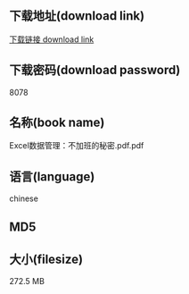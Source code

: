## 下载地址(download link)
[下载链接 download link](https://tutu365.netlify.app/?s=Excel%E6%95%B0%E6%8D%AE%E7%AE%A1%E7%90%86%EF%BC%9A%E4%B8%8D%E5%8A%A0%E7%8F%AD%E7%9A%84%E7%A7%98%E5%AF%86.pdf)

## 下载密码(download password)
8078

## 名称(book name)
Excel数据管理：不加班的秘密.pdf.pdf

## 语言(language)
chinese

## MD5


## 大小(filesize)
272.5 MB
